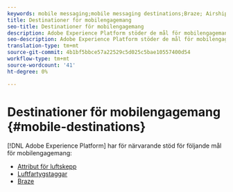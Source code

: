```yaml
---
keywords: mobile messaging;mobile messaging destinations;Braze; Airship
title: Destinationer för mobilengagemang
seo-title: Destinationer för mobilengagemang
description: Adobe Experience Platform stöder de mål för mobilengagemang som listas nedan
seo-description: Adobe Experience Platform stöder de mål för mobilengagemang som listas nedan
translation-type: tm+mt
source-git-commit: 4b1bf5bbce57a22529c5d025c5bae10557400d54
workflow-type: tm+mt
source-wordcount: '41'
ht-degree: 0%

---
```



# Destinationer för mobilengagemang {#mobile-destinations}

[!DNL Adobe Experience Platform] har för närvarande stöd för följande mål för mobilengagemang:

* [Attribut för luftskepp](airship-attributes-destination.md)
* [Luftfartygstaggar](airship-tags-destination.md)
* [Braze](braze-destination.md)